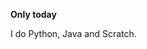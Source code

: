 **Only today**

I do Python, Java and Scratch.

<!---
only2day/only2day is a ✨ special ✨ repository because its `README.md` (this file) appears on your GitHub profile.
You can click the Preview link to take a look at your changes.
--->
